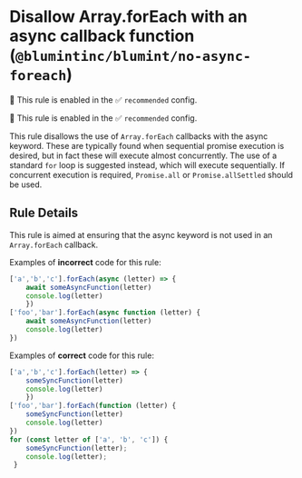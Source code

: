 # Disallow Array.forEach with an async callback function (`@blumintinc/blumint/no-async-foreach`)

💼 This rule is enabled in the ✅ `recommended` config.

<!-- end auto-generated rule header -->

💼 This rule is enabled in the ✅ `recommended` config.

<!-- end auto-generated rule header -->

This rule disallows the use of `Array.forEach` callbacks with the async keyword. These are typically found when sequential promise execution is desired, but in fact these will execute almost concurrently. The use of a standard `for` loop is suggested instead, which will execute sequentially. If concurrent execution is required, `Promise.all` or `Promise.allSettled` should be used.

## Rule Details

This rule is aimed at ensuring that the async keyword is not used in an `Array.forEach` callback.

Examples of **incorrect** code for this rule:

```typescript
['a','b','c'].forEach(async (letter) => {
    await someAsyncFunction(letter)
    console.log(letter)
    })
['foo','bar'].forEach(async function (letter) {
    await someAsyncFunction(letter)
    console.log(letter)
})
```

Examples of **correct** code for this rule:

```typescript
['a','b','c'].forEach(letter) => {
    someSyncFunction(letter)
    console.log(letter)
    })
['foo','bar'].forEach(function (letter) {
    someSyncFunction(letter)
    console.log(letter)
})
for (const letter of ['a', 'b', 'c']) {             
    someSyncFunction(letter);
    console.log(letter); 
 }
```